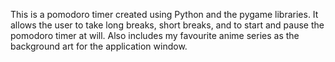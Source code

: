 This is a pomodoro timer created using Python and the pygame libraries. It allows the user to take long breaks, short breaks, and to start and pause the pomodoro timer at will. Also includes my favourite anime series as the background art for the application window.
